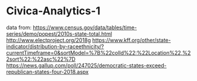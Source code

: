 # Civica-Analytics-1
data from:
https://www.census.gov/data/tables/time-series/demo/popest/2010s-state-total.html
http://www.electproject.org/2018g
https://www.kff.org/other/state-indicator/distribution-by-raceethnicity/?currentTimeframe=0&sortModel=%7B%22colId%22:%22Location%22,%22sort%22:%22asc%22%7D
https://news.gallup.com/poll/247025/democratic-states-exceed-republican-states-four-2018.aspx
